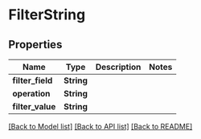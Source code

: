 # FilterString

## Properties

Name | Type | Description | Notes
------------ | ------------- | ------------- | -------------
**filter_field** | **String** |  | 
**operation** | **String** |  | 
**filter_value** | **String** |  | 

[[Back to Model list]](../README.md#documentation-for-models) [[Back to API list]](../README.md#documentation-for-api-endpoints) [[Back to README]](../README.md)


